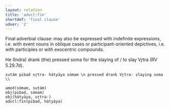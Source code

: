 ```yaml
---
layout: relation
title: 'advcl:fin'
shortdef: 'final clause'
udver: '2'
---
```


Final adverbial clause: may also be expressed with indefinite expressions, i.e. with event nouns in oblique cases or participant-oriented depictives, i.e. with participles or with exocentric compounds.

He (Indra) drank (the) pressed soma for the slaying of / to slay Vr̥tra (RV 5.29.7d).
~~~ sdparse
sutám pibad vr̥tra- hátyāya sómam \n pressed drank Vr̥tra- slaying soma \\

amod(sómam, sutám)
obj(pibad, sómam)
obj(hátyāya, vr̥tra-)
advcl:fin(pibad, hátyāya)
~~~